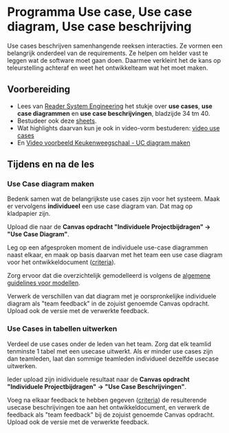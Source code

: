 # Programma Use case, Use case diagram, Use case beschrijving

Use cases beschrijven samenhangende reeksen interacties.
Ze vormen een belangrijk onderdeel van de requirements.
Ze helpen om helder vast te leggen wat de software moet gaan doen.
Daarmee verkleint het de kans op teleurstelling achteraf en weet het ontwikkelteam wat het moet maken.

## Voorbereiding

- Lees van [Reader System Engineering](../../onderwijsmateriaal/readers/reader-system-engineering.pdf) het stukje over **use cases**, **use case diagrammen** en **use case beschrijvingen**, bladzijde 34 tm 40.
- Bestudeer ook deze [sheets](https://github.com/HU-TI-DEV/TI-S2/blob/main/hardware-interfacing/pdfs/sheets-use-cases.pdf).
- Wat highlights daarvan kun je ook in video-vorm bestuderen: [video use cases](https://www.youtube.com/watch?v=KOnqXexY-1A)
- En [Video voorbeeld Keukenweegschaal - UC diagram maken](https://youtu.be/lrKcsDOxHX0)

## Tijdens en na de les

### Use Case diagram maken

Bedenk samen wat de belangrijkste use cases zijn voor het systeem. Maak er vervolgens **individueel** een use case diagram van.
Dat mag op kladpapier zijn.

Upload die naar de **Canvas opdracht "Individuele Projectbijdragen" -> "Use Case Diagram"**.

Leg op een afgesproken moment de individuele use-case diagrammen naast elkaar, en maak op basis daarvan met het team een use case diagram voor het ontwikkeldocument ([criteria](../../leerdoelen/portfolio-items/use-case-diagram.md)).

Zorg ervoor dat die overzichtelijk gemodelleerd is volgens de [algemene guidelines voor modellen](../../software/modelleren/inlever-guideline-for-models.md).

Verwerk de verschillen van dat diagram met je oorspronkelijke individuele diagram als "team feedback" in de zojuist genoemde Canvas opdracht.
Upload ook de versie met de verwerkte feedback.

### Use Cases in tabellen uitwerken

Verdeel de use cases onder de leden van het team.
Zorg dat elk teamlid tenminste 1 tabel met een usecase uitwerkt.
Als er minder use cases zijn dan teamleden, laat dan sommige teamleden individueel dezelfde usecase uitwerken.

Ieder upload zijn inidividuele resultaat naar de **Canvas opdracht "Individuele Projectbijdragen" -> "Use Case Beschrijvingen"**.

Voeg na elkaar feedback te hebben gegeven ([criteria](../../leerdoelen/portfolio-items/use-case-beschrijving.md)) de resulterende usecase beschrijvingen toe aan het ontwikkeldocument, en verwerk de feedback als "team feedback" bij de zojuist genoemde Canvas opdracht. Upload ook de versie met de verwerkte feedback.

